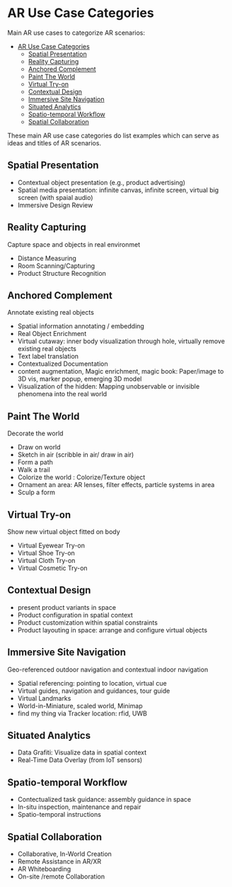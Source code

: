 # AR Use Case Categories

Main AR use cases to categorize AR scenarios:
- [AR Use Case Categories](#ar-use-case-categories)
  - [Spatial Presentation](#spatial-presentation)
  - [Reality Capturing](#reality-capturing)
  - [Anchored Complement](#anchored-complement)
  - [Paint The World](#paint-the-world)
  - [Virtual Try-on](#virtual-try-on)
  - [Contextual Design](#contextual-design)
  - [Immersive Site Navigation](#immersive-site-navigation)
  - [Situated Analytics](#situated-analytics)
  - [Spatio-temporal Workflow](#spatio-temporal-workflow)
  - [Spatial Collaboration](#spatial-collaboration)

These main AR use case categories do list examples which can serve as ideas and titles of AR scenarios.


## Spatial Presentation 
- Contextual object presentation (e.g., product advertising)
- Spatial media presentation: infinite canvas, infinite screen, virtual big screen (with spaial audio)
- Immersive Design Review

## Reality Capturing 
Capture space and objects in real environmet
- Distance Measuring
- Room Scanning/Capturing
- Product Structure Recognition

## Anchored Complement
Annotate existing real objects
- Spatial information annotating / embedding
- Real Object Enrichment
- Virtual cutaway: inner body visualization through hole, virtually remove existing real objects
- Text label translation
- Contextualized Documentation
- content augmentation, Magic enrichment, magic book: Paper/image to 3D vis, marker popup, emerging 3D model
- Visualization of the hidden: Mapping unobservable or invisible phenomena into the real world

## Paint The World 
Decorate the world
- Draw on world
- Sketch in air (scribble in air/ draw in air)
- Form a path
- Walk a trail
- Colorize the world : Colorize/Texture object
- Ornament an area: AR lenses, filter effects, particle systems in area
- Sculp a form

## Virtual Try-on 
Show new virtual object fitted on body
- Virtual Eyewear Try-on
- Virtual Shoe Try-on 
- Virtual Cloth Try-on
- Virtual Cosmetic Try-on

## Contextual Design
- present product variants in space
- Product configuration in spatial context
- Product customization within spatial constraints
- Product layouting in space: arrange and configure virtual objects

## Immersive Site Navigation 
Geo-referenced outdoor navigation and contextual indoor navigation
- Spatial referencing: pointing to location, virtual cue
- Virtual guides, navigation and guidances, tour guide
- Virtual Landmarks
- World-in-Miniature, scaled world, Minimap
- find my thing via Tracker location: rfid, UWB

## Situated Analytics
- Data Grafiti: Visualize data in spatial context
- Real-Time Data Overlay (from IoT sensors)

## Spatio-temporal Workflow 
- Contectualized task guidance: assembly guidance in space
- In-situ inspection, maintenance and repair
- Spatio-temporal instructions

## Spatial Collaboration 
- Collaborative, In-World Creation
- Remote Assistance in AR/XR
- AR Whiteboarding
- On-site /remote Collaboration

